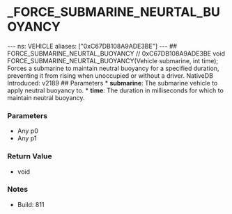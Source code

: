 # _FORCE_SUBMARINE_NEURTAL_BUOYANCY

--- ns: VEHICLE aliases: ["0xC67DB108A9ADE3BE"] --- ## FORCE_SUBMARINE_NEURTAL_BUOYANCY  // 0xC67DB108A9ADE3BE void FORCE_SUBMARINE_NEURTAL_BUOYANCY(Vehicle submarine, int time);  Forces a submarine to maintain neutral buoyancy for a specified duration, preventing it from rising when unoccupied or without a driver.  NativeDB Introduced: v2189  ## Parameters * **submarine**: The submarine vehicle to apply neutral buoyancy to. * **time**: The duration in milliseconds for which to maintain neutral buoyancy.

### Parameters
* Any p0
* Any p1

### Return Value
* void

### Notes
* Build: 811

